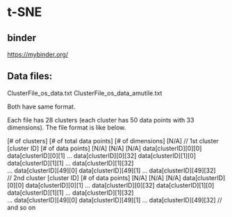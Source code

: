 # t-SNE


## binder
https://mybinder.org/


## Data files:
  ClusterFile_os_data.txt
  ClusterFile_os_data_amutile.txt

  Both have same format.

  Each file has 28 clusters (each cluster has 50 data points with 33 dimensions). The file format is like below.

  [# of clusters] [# of total data points] [# of dimensions] [N/A]
  // 1st cluster
  [cluster ID] [# of data points] [N/A] [N/A] [N/A]
  data[clusterID][0][0] data[clusterID][0][1] ... data[clusterID][0][32]
  data[clusterID][1][0] data[clusterID][1][1] ... data[clusterID][1][32]    
  ...
  data[clusterID][49][0] data[clusterID][49][1] ... data[clusterID][49][32]    
  // 2nd cluster
  [cluster ID] [# of data points] [N/A] [N/A] [N/A]
  data[clusterID][0][0] data[clusterID][0][1] ... data[clusterID][0][32]
  data[clusterID][1][0] data[clusterID][1][1] ... data[clusterID][1][32]    
  ...
  data[clusterID][49][0] data[clusterID][49][1] ... data[clusterID][49][32]
  // and so on
